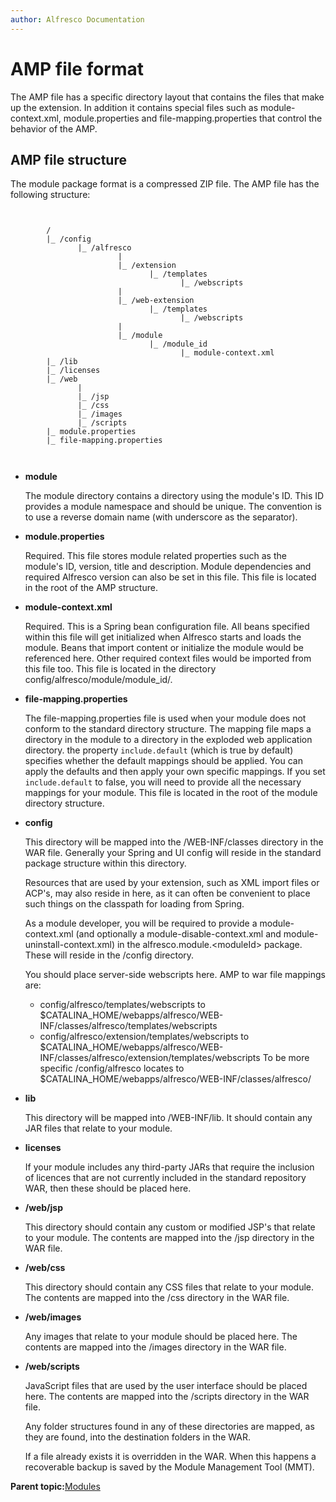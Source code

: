 ```yaml
---
author: Alfresco Documentation
---
```


# AMP file format

The AMP file has a specific directory layout that contains the files that make up the extension. In addition it contains special files such as module-context.xml, module.properties and file-mapping.properties that control the behavior of the AMP.

## AMP file structure

The module package format is a compressed ZIP file. The AMP file has the following structure:

```

        
        /
        |_ /config
               |_ /alfresco
                        |
                        |_ /extension
                               |_ /templates
                                      |_ /webscripts
                        |              
                        |_ /web-extension
                               |_ /templates
                                      |_ /webscripts
                        |
                        |_ /module
                               |_ /module_id
                                      |_ module-context.xml
        |_ /lib
        |_ /licenses
        |_ /web
               |
               |_ /jsp
               |_ /css
               |_ /images
               |_ /scripts
        |_ module.properties
        |_ file-mapping.properties
        
      
```

-   **module**

    The module directory contains a directory using the module's ID. This ID provides a module namespace and should be unique. The convention is to use a reverse domain name \(with underscore as the separator\).

-   **module.properties**

    Required. This file stores module related properties such as the module's ID, version, title and description. Module dependencies and required Alfresco version can also be set in this file. This file is located in the root of the AMP structure.

-   **module-context.xml**

    Required. This is a Spring bean configuration file. All beans specified within this file will get initialized when Alfresco starts and loads the module. Beans that import content or initialize the module would be referenced here. Other required context files would be imported from this file too. This file is located in the directory config/alfresco/module/module\_id/.

-   **file-mapping.properties**

    The file-mapping.properties file is used when your module does not conform to the standard directory structure. The mapping file maps a directory in the module to a directory in the exploded web application directory. the property `include.default` \(which is true by default\) specifies whether the default mappings should be applied. You can apply the defaults and then apply your own specific mappings. If you set `include.default` to false, you will need to provide all the necessary mappings for your module. This file is located in the root of the module directory structure.

-   **config**

    This directory will be mapped into the /WEB-INF/classes directory in the WAR file. Generally your Spring and UI config will reside in the standard package structure within this directory.

    Resources that are used by your extension, such as XML import files or ACP's, may also reside in here, as it can often be convenient to place such things on the classpath for loading from Spring.

    As a module developer, you will be required to provide a module-context.xml \(and optionally a module-disable-context.xml and module-uninstall-context.xml\) in the alfresco.module.<moduleId\> package. These will reside in the /config directory.

    You should place server-side webscripts here. AMP to war file mappings are:

    -   config/alfresco/templates/webscripts to $CATALINA\_HOME/webapps/alfresco/WEB-INF/classes/alfresco/templates/webscripts
    -   config/alfresco/extension/templates/webscripts to $CATALINA\_HOME/webapps/alfresco/WEB-INF/classes/alfresco/extension/templates/webscripts
    To be more specific /config/alfresco locates to $CATALINA\_HOME/webapps/alfresco/WEB-INF/classes/alfresco/

-   **lib**

    This directory will be mapped into /WEB-INF/lib. It should contain any JAR files that relate to your module.

-   **licenses**

    If your module includes any third-party JARs that require the inclusion of licences that are not currently included in the standard repository WAR, then these should be placed here.

-   **/web/jsp**

    This directory should contain any custom or modified JSP's that relate to your module. The contents are mapped into the /jsp directory in the WAR file.

-   **/web/css**

    This directory should contain any CSS files that relate to your module. The contents are mapped into the /css directory in the WAR file.

-   **/web/images**

    Any images that relate to your module should be placed here. The contents are mapped into the /images directory in the WAR file.

-   **/web/scripts**

    JavaScript files that are used by the user interface should be placed here. The contents are mapped into the /scripts directory in the WAR file.

    Any folder structures found in any of these directories are mapped, as they are found, into the destination folders in the WAR.

    If a file already exists it is overridden in the WAR. When this happens a recoverable backup is saved by the Module Management Tool \(MMT\).


**Parent topic:**[Modules](../concepts/dev-extensions-modules-intro.md)

